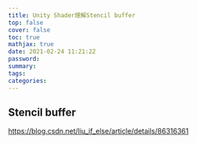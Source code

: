 ```yaml
---
title: Unity Shader理解Stencil buffer
top: false
cover: false
toc: true
mathjax: true
date: 2021-02-24 11:21:22
password:
summary:
tags:
categories:
---
```


## Stencil buffer
https://blog.csdn.net/liu_if_else/article/details/86316361